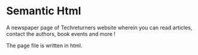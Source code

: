 # Semantic Html


A newspaper page of Techreturners website wherein you can read articles, contact the authors, book events and more ! 

The page file is written in html.
